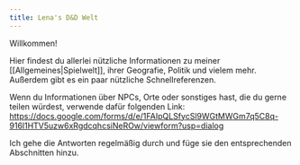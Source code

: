 ```yaml
---
title: Lena's D&D Welt
---
```


Willkommen!

Hier findest du allerlei nützliche Informationen zu meiner [[Allgemeines|Spielwelt]], ihrer Geografie, Politik und vielem mehr. Außerdem gibt es ein paar nützliche Schnellreferenzen.

Wenn du Informationen über NPCs, Orte oder sonstiges hast, die du gerne teilen würdest, verwende dafür folgenden Link: 
https://docs.google.com/forms/d/e/1FAIpQLSfycSl9WGtMWGm7q5C8q-916l1HTV5uzw6xRgdcqhcsiNeROw/viewform?usp=dialog

Ich gehe die Antworten regelmäßig durch und füge sie den entsprechenden Abschnitten hinzu.